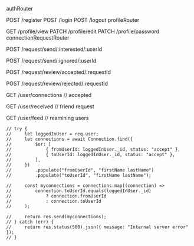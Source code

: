 authRouter

POST /register
POST /login
POST /logout
profileRouter

GET /profile/view
PATCH /profile/edit
PATCH /profile/password
connectionRequestRouter

POST /request/send/:interested/:userId

POST /request/send/:ignored/:userId

POST /request/review/accepted/:requestId

POST /request/review/rejected/:requestId

GET /user/connections // accepted

GET /user/received // friend request

GET /user/feed // reamining users 

    // try {
    //     let loggedInUser = req.user;
    //     let connections = await Connection.find({
    //         $or: [
    //             { fromUserId: loggedInUser._id, status: "accept" },
    //             { toUserId: loggedInUser._id, status: "accept" },
    //         ],
    //     })
    //         .populate("fromUserId", "firstName lastName")
    //         .populate("toUserId", "firstName lastName");

    //     const myconnections = connections.map((connection) =>
    //         connection.toUserId.equals(loggedInUser._id)
    //             ? connection.fromUserId
    //             : connection.toUserId
    //     );

    //     return res.send(myconnections);
    // } catch (err) {
    //     return res.status(500).json({ message: "Internal server error" });
    // }